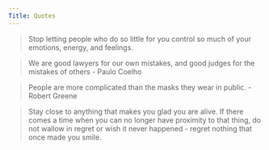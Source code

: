 ```yaml
---
Title: Quotes
---
```


> Stop letting people who do so little for you control so much of your emotions, energy, and feelings.

> We are good lawyers for our own mistakes, and good judges for the mistakes of others - Paulo Coelho

> People are more complicated than the masks they wear in public. - Robert Greene

> Stay close to anything that makes you glad you are alive. If there comes a time when you can no longer have proximity to that thing, do not wallow in regret or wish it never happened - regret nothing that once made you smile. 
